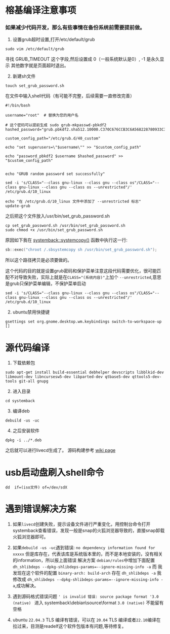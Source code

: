 # 榕基编译注意事项

### 如果减少代码开发，那么有些事情在备份系统前需要提前做。

1. 设置grub超时设置,打开/etc/default/grub

```shell
sudo vim /etc/default/grub
```
寻找 GRUB_TIMEOUT 这个字段,然后设置成 0（一般系统默认是0）, -1 是永久显示  其他数字就是页面超时退出。

2. 新建sh文件
```shell
touch set_grub_password.sh
```

在文件中输入shell代码（有可能不完整，后续需要一直修改完善）

```shell
#!/bin/bash

username="root"  # 替换为您的用户名

# 这个密码可以提前生成 sudo grub-mkpasswd-pbkdf2
hashed_password="grub.pbkdf2.sha512.10000.C370C676CCB3C6A568228780933C3B9976F9378A26760406F0AA4DFF6CEBE906B055B360EE2205191F562E8F4E794F640BE5D36D2EC739ED52A9403F479A1DC7.E190B4BCCA18868E796F22F4516C8DD731F7139AFC247495CFB78C21B883BB371A28BB05767A5A3972E240093C9833D6140BBF4AEA2D667207B12D24275CA7A8"

custom_config_path="/etc/grub.d/40_custom"

echo "set superusers=\"$username\"" >> "$custom_config_path"

echo "password_pbkdf2 $username $hashed_password" >> "$custom_config_path"


echo "GRUB random password set successfully"

sed -i 's/CLASS="--class gnu-linux --class gnu --class os"/CLASS="--class gnu-linux --class gnu --class os --unrestricted"/' /etc/grub.d/10_linux

echo "在 /etc/grub.d/10_linux 文件中添加了 --unrestricted 标志"
update-grub

```

之后把这个文件放入/usr/bin/set_grub_password.sh

```shell
cp set_grub_password.sh /usr/bin/set_grub_password.sh
sudo chmod +x /usr/bin/set_grub_password.sh
```

原因如下我在 [systemback::systemcopy()](systemback/systemback/systemback.cpp#L2537) 函数中执行这一行:
```c++
sb::exec("chroot /.sbsystemcopy sh /usr/bin/set_grub_password.sh");
```
所以这个路径拷贝是必须要做的。


这个代码的目的就是设置grub密码和保护菜单注意这段代码需要优化，很可能匹配不对导致失败，实际上就是在`CLASS="(系统内容)"`上加个 `--unrestricted`,意思是grub只保护菜单编辑，不保护菜单启动

```shell
sed -i 's/CLASS="--class gnu-linux --class gnu --class os"/CLASS="--class gnu-linux --class gnu --class os --unrestricted"/' /etc/grub.d/10_linux
```

2. ubuntu禁用快捷键
```shell
gsettings set org.gnome.desktop.wm.keybindings switch-to-workspace-up []
```





# 源代码编译

1. 下载依赖包

```shell
sudo apt-get install build-essential debhelper devscripts libblkid-dev libmount-dev libncursesw5-dev libparted-dev qtbase5-dev qttools5-dev-tools git-all gnupg
```

2. 进入目录
```shell
cd systemback
```

3. 编译deb

```shell
debuild -us -uc
```

4. 之后安装软件
```shell
dpkg -i ../*.deb
```

之后就可以进行livecd生成了。
源码构建参考 [wiki page](https://github.com/MaranBr/Systemback/wiki/Build-from-Source)



# usb启动盘刷入shell命令
```shell
dd  if=(iso文件) of=/dev/sdX 
```


# 遇到错误解决方案

1. 如果`livecd`创建失败，提示设备文件进行严重变化，用控制台命令打开systemback查看错误，发现一般是snap的火狐浏览器导致的，直接snap卸载火狐浏览器即可。

2. 如果`debuild -us -uc`遇到错误: `no dependency information found for  xxxxx` 但是库存在，代表该库是系统版本里的，而不是本地安装的，没有相关的information，所以报上面错误
解决方案 `debian/rules`中增加下面配置
`dh_shlibdeps --dpkg-shlibdeps-params=--ignore-missing-info -a`
而 我发现在这个软件的配置 `binary-arch: build-arch` 存在 `dh_shlibdeps -a`
我修改成 `dh_shlibdeps --dpkg-shlibdeps-params=--ignore-missing-info -a`,成功解决。

3. 遇到源码格式错误问题 `' is invalid 错误: source package format '3.0 (native) `
进入 systemback\debian\source\format  `3.0 (native)` 不能留有空格

4. ubuntu `22.04.3` TLS 编译有错误，可以在 `20.04` TLS 编译或者`22.10`编译在拉过来，目测是readelf这个软件包版本有问题,等待修复。